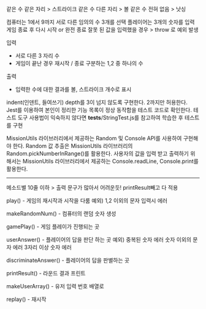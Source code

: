 같은 수 같은 자리 > 스트라이크
같은 수 다른 자리 > 볼
같은 수 전혀 없음 > 낫싱

컴퓨터는 1에서 9까지 서로 다른 임의의 수 3개를 선택
플레이어는 3개의 숫자를 입력
게임 종료 후 다시 시작 or 완전 종료
잘못 된 값을 입력했을 경우 > throw 로 예외 발생

입력 
- 서로 다른 3 자리 수 
- 게임이 끝난 경우 재시작 / 종료 구분하는 1,2 중 하나의 수 

출력
- 입력한 수에 대한 결과를 볼, 스트라이크 개수로 표시

indent(인덴트, 들여쓰기) depth를 3이 넘지 않도록 구현한다. 2까지만 허용한다.
Jest를 이용하여 본인이 정리한 기능 목록이 정상 동작함을 테스트 코드로 확인한다.
테스트 도구 사용법이 익숙하지 않다면 __tests__/StringTest.js를 참고하여 학습한 후 테스트를 구현

MissionUtils 라이브러리에서 제공하는 Random 및 Console API를 사용하여 구현해야 한다.
Random 값 추출은 MissionUtils 라이브러리의 Random.pickNumberInRange()를 활용한다.
사용자의 값을 입력 받고 출력하기 위해서는 MissionUtils 라이브러리에서 제공하는 Console.readLine, Console.print를 활용한다.

-------------------------------------------------------------------------------

메소드별 10줄 이하 > 출력 문구가 많아서 어려운듯! printResult빼고 다 적용

play() - 게임의 재시작과 시작을 다룸 
예외) 1,2 이외의 문자 입력시 에러

makeRandomNum() - 컴퓨터의 랜덤 숫자 생성

gamePlay() - 게임 플레이가 진행되는 곳

userAnswer() - 플레이어의 답을 판단 하는 곳
예외) 중복된 숫자 에러
숫자 이외의 문자 에러
3자리 이상 숫자 에러

discriminateAnswer() -  플레이어의 답을 판별하는 곳

printResult() - 라운드 결과 프린트

makeUserArray() - 유저 입력 번호 배열로

replay() - 재시작